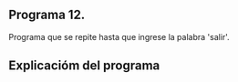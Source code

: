 ## Programa 12.
Programa que se repite hasta que ingrese la palabra 'salir'.

## Explicacióm del programa
